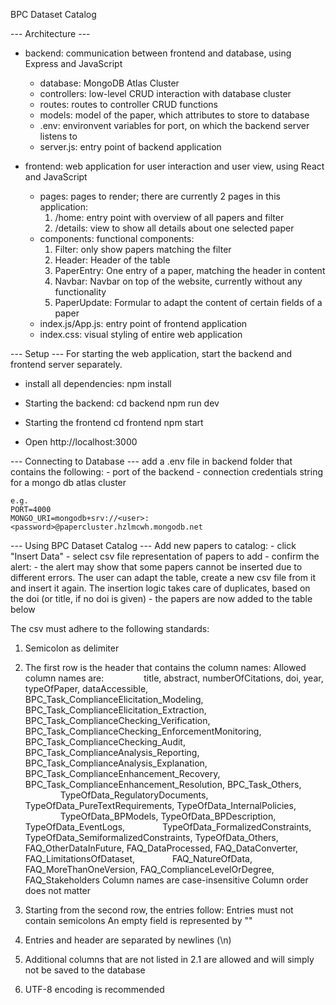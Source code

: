 BPC Dataset Catalog

--- Architecture ---

- backend: communication between frontend and database, using Express and JavaScript

    - database: MongoDB Atlas Cluster
    - controllers: low-level CRUD interaction with database cluster
    - routes: routes to controller CRUD functions
    - models: model of the paper, which attributes to store to database
    - .env: environvent variables for port, on which the backend server listens to
    - server.js: entry point of backend application

- frontend: web application for user interaction and user view, using React and JavaScript
    - pages: pages to render; there are currently 2 pages in this application:
        1) /home: entry point with overview of all papers and filter
        2) /details: view to show all details about one selected paper
    - components: functional components:
        1) Filter: only show papers matching the filter
        2) Header: Header of the table
        3) PaperEntry: One entry of a paper, matching the header in content
        4) Navbar: Navbar on top of the website, currently without any functionality
        5) PaperUpdate: Formular to adapt the content of certain fields of a paper
    - index.js/App.js: entry point of frontend application
    - index.css: visual styling of entire web application

--- Setup ---
For starting the web application, start the backend and frontend server separately.

- install all dependencies:
    npm install

- Starting the backend:
    cd backend
    npm run dev

- Starting the frontend
    cd frontend
    npm start

- Open http://localhost:3000

--- Connecting to Database ---
add a .env file in backend folder that contains the following:
    - port of the backend
    - connection credentials string for a mongo db atlas cluster

    e.g.
    PORT=4000
    MONGO_URI=mongodb+srv://<user>:<password>@papercluster.hzlmcwh.mongodb.net


--- Using BPC Dataset Catalog ---
Add new papers to catalog:
    - click "Insert Data"
    - select csv file representation of papers to add
    - confirm the alert:
        - the alert may show that some papers cannot be inserted due to different errors. The user can adapt the table, create a new csv file from it and insert it again. The insertion logic takes care of duplicates, based on the doi (or title, if no doi is given)
    - the papers are now added to the table below

The csv must adhere to the following standards:

1) Semicolon as delimiter

2) The first row is the header that contains the column names:
    Allowed column names are:
            title, abstract, numberOfCitations, doi, year, typeOfPaper, dataAccessible, BPC_Task_ComplianceElicitation_Modeling, BPC_Task_ComplianceElicitation_Extraction,
        BPC_Task_ComplianceChecking_Verification, BPC_Task_ComplianceChecking_EnforcementMonitoring,
    BPC_Task_ComplianceChecking_Audit, BPC_Task_ComplianceAnalysis_Reporting,
    BPC_Task_ComplianceAnalysis_Explanation, BPC_Task_ComplianceEnhancement_Recovery,
    BPC_Task_ComplianceEnhancement_Resolution, BPC_Task_Others,
    TypeOfData_RegulatoryDocuments, TypeOfData_PureTextRequirements, TypeOfData_InternalPolicies,
    TypeOfData_BPModels, TypeOfData_BPDescription, TypeOfData_EventLogs,
    TypeOfData_FormalizedConstraints, TypeOfData_SemiformalizedConstraints, TypeOfData_Others,
    FAQ_OtherDataInFuture, FAQ_DataProcessed, FAQ_DataConverter, FAQ_LimitationsOfDataset,
    FAQ_NatureOfData, FAQ_MoreThanOneVersion, FAQ_ComplianceLevelOrDegree, FAQ_Stakeholders
    Column names are case-insensitive
    Column order does not matter

3) Starting from the second row, the entries follow:
    Entries must not contain semicolons
    An empty field is represented by ""

4) Entries and header are separated by newlines (\n)

5) Additional columns that are not listed in 2.1 are allowed and will simply not be saved to the database

6) UTF-8 encoding is recommended


